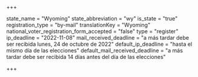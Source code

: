 +++

state_name = "Wyoming"
state_abbreviation = "wy"
is_state = "true"
registration_type = "by-mail"
translationKey = "Wyoming"
national_voter_registration_form_accepted = "false"
type = "register"
ip_deadline = "2022-11-08"
mail_received_deadline = "a más tardar debe ser recibida lunes, 24 de octubre de 2022"
default_ip_deadline = "hasta el mismo día de las elecciones"
default_mail_received_deadline = "a más tardar debe ser recibida 14 días antes del día de las elecciones"

+++
